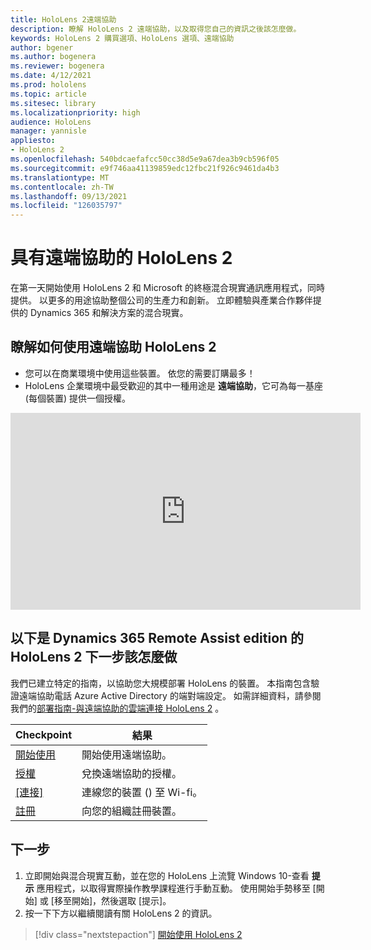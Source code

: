 ```yaml
---
title: HoloLens 2遠端協助
description: 瞭解 HoloLens 2 遠端協助，以及取得您自己的資訊之後該怎麼做。
keywords: HoloLens 2 購買選項、HoloLens 選項、遠端協助
author: bgener
ms.author: bogenera
ms.reviewer: bogenera
ms.date: 4/12/2021
ms.prod: hololens
ms.topic: article
ms.sitesec: library
ms.localizationpriority: high
audience: HoloLens
manager: yannisle
appliesto:
- HoloLens 2
ms.openlocfilehash: 540bdcaefafcc50cc38d5e9a67dea3b9cb596f05
ms.sourcegitcommit: e9f746aa41139859edc12fbc21f926c9461da4b3
ms.translationtype: MT
ms.contentlocale: zh-TW
ms.lasthandoff: 09/13/2021
ms.locfileid: "126035797"
---
```

# <a name="hololens-2-with-remote-assist"></a>具有遠端協助的 HoloLens 2

在第一天開始使用 HoloLens 2 和 Microsoft 的終極混合現實通訊應用程式，同時提供。 以更多的用途協助整個公司的生產力和創新。 立即體驗與產業合作夥伴提供的 Dynamics 365 和解決方案的混合現實。

## <a name="learn-about-hololens-2-with-remote-assist"></a>瞭解如何使用遠端協助 HoloLens 2
- 您可以在商業環境中使用這些裝置。 依您的需要訂購最多！
- HoloLens 企業環境中最受歡迎的其中一種用途是 **遠端協助**，它可為每一基座 (每個裝置) 提供一個授權。

<iframe width="560" height="315" src="https://www.youtube.com/embed/d3YT8j0yYl0" frameborder="0" allow="accelerometer; autoplay; clipboard-write; encrypted-media; gyroscope; picture-in-picture" allowfullscreen></iframe>

## <a name="heres-what-to-do-next-with-the-hololens-2-with-dynamics-365-remote-assist-edition"></a>以下是 Dynamics 365 Remote Assist edition 的 HoloLens 2 下一步該怎麼做

我們已建立特定的指南，以協助您大規模部署 HoloLens 的裝置。 本指南包含驗證遠端協助電話 Azure Active Directory 的端對端設定。 如需詳細資料，請參閱我們的[部署指南-與遠端協助的雲端連接 HoloLens 2](hololens2-cloud-connected-overview.md) 。

| Checkpoint  | 結果                                |
|-------------|----------------------------------------|
| [開始使用](/dynamics365/mixed-reality/remote-assist/overview-hololens) | 開始使用遠端協助。        |
| [授權](/dynamics365/mixed-reality/remote-assist/deploy-remote-assist#add-and-assign-licenses)     | 兌換遠端協助的授權。      |
| [[連接]](/hololens/hololens-network)     | 連線您的裝置 () 至 Wi-fi。       |
| [註冊](/hololens/hololens-enroll-mdm)      | 向您的組織註冊裝置。 |

## <a name="next-steps"></a>下一步

1. 立即開始與混合現實互動，並在您的 HoloLens 上流覽 Windows 10-查看 **提示** 應用程式，以取得實際操作教學課程進行手動互動。 使用開始手勢移至 [開始] 或 [移至開始]，然後選取 [提示]。
1. 按一下下方以繼續閱讀有關 HoloLens 2 的資訊。

> [!div class="nextstepaction"]
> [開始使用 HoloLens 2](hololens2-basic-usage.md)
